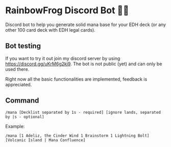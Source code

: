 # RainbowFrog Discord Bot 🌈🐸

Discord bot to help you generate solid mana base for your EDH deck (or any other 100 card deck with EDH legal cards).

## Bot testing

If you want to try it out join my discord server by using https://discord.gg/uKrM6g2kj9. 
The bot is not public (yet) and can only be used there. 

Right now all the basic functionalities are implemented, feedback is appreciated.

## Command

`/mana [Decklist separated by 1s - required] [ignore lands, separated by |s - optional]` 

Example:

`/mana [1 Adeliz, the Cinder Wind 1 Brainstorm 1 Lightning Bolt] [Volcanic Island | Mana Confluence]`

